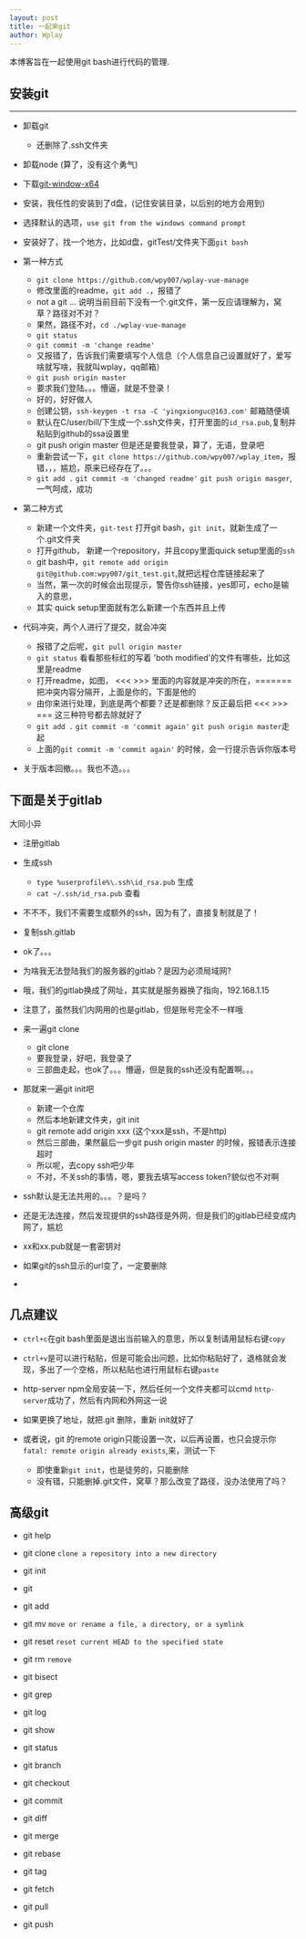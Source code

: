 ```yaml
---
layout: post
title: 一起来git
author: Wplay
---
```


本博客旨在一起使用git bash进行代码的管理. 
<!-- wplay -->

## 安装git
-----
- 卸载git
	- 还删除了.ssh文件夹
- 卸载node (算了，没有这个勇气)
- 下载[git-window-x64](https://git-scm.com/download/win)
- 安装，我任性的安装到了d盘，(记住安装目录，以后别的地方会用到)
- 选择默认的选项，`use git from the windows command prompt`
- 安装好了，找一个地方，比如d盘，gitTest/文件夹下面`git bash`
- 第一种方式
	+ `git clone https://github.com/wpy007/wplay-vue-manage`
	+ 修改里面的readme，`git add .`，报错了
	+ not a git ... 说明当前目前下没有一个.git文件，第一反应请理解为，窝草？路径对不对？
	+ 果然，路径不对，`cd ./wplay-vue-manage`
	+ `git status`
	+ `git commit -m 'change readme'`
	+ 又报错了，告诉我们需要填写个人信息（个人信息自己设置就好了，爱写啥就写啥，我就叫wplay，qq邮箱）
	+ `git push origin master`
	+ 要求我们登陆。。。懵逼，就是不登录！
	+ 好的，好好做人
	+ 创建公钥，`ssh-keygen -t rsa -C 'yingxionguc@163.com'`  邮箱随便填
	+ 默认在C/user/bill/下生成一个.ssh文件夹，打开里面的`id_rsa.pub`,复制并粘贴到github的ssa设置里
	+ git push origin master 但是还是要我登录，算了，无语，登录吧

	- 重新尝试一下，`git clone https://github.com/wpy007/wplay_item`，报错，，，尴尬，原来已经存在了。。。
	- `git add .` `git commit -m 'changed readme'` `git push origin masger`, 一气呵成，成功
- 第二种方式
	- 新建一个文件夹，`git-test` 打开git bash，`git init`，就新生成了一个.git文件夹
	- 打开github， 新建一个repository，并且copy里面quick setup里面的`ssh`
	- git bash中，`git remote add origin git@github.com:wpy007/git_test.git`,就把远程仓库链接起来了
	- 当然，第一次的时候会出现提示，警告你ssh链接，yes即可，echo是输入的意思，
	- 其实 quick setup里面就有怎么新建一个东西并且上传
	
- 代码冲突，两个人进行了提交，就会冲突
	- 报错了之后呢，`git pull origin master`
	- `git status` 看看那些标红的写着 'both modified'的文件有哪些，比如这里是readme
	- 打开readme，如图， <<<   >>> 里面的内容就是冲突的所在，=======  把冲突内容分隔开，上面是你的，下面是他的
	- 由你来进行处理，到底是两个都要？还是都删除？反正最后把  <<<  >>> ===  这三种符号都去除就好了
	- `git add .` `git commit -m 'commit again'` `git push origin master`走起
	- 上面的`git commit -m 'commit again'` 的时候，会一行提示告诉你版本号
	
- 关于版本回撤。。。我也不造。。。


## 下面是关于gitlab
大同小异
- 注册gitlab
- 生成ssh
	- `type %userprofile%\.ssh\id_rsa.pub`  生成
	- `cat ~/.ssh/id_rsa.pub` 查看
- 不不不，我们不需要生成额外的ssh，因为有了，直接复制就是了！
- 复制ssh.gitlab
- ok了。。。

- 为啥我无法登陆我们的服务器的gitlab？是因为必须局域网?
- 哦，我们的gitlab换成了网址，其实就是服务器换了指向，192.168.1.15
- 注意了，虽然我们内网用的也是gitlab，但是账号完全不一样哦

- 来一遍git clone
	- git clone
	- 要我登录，好吧，我登录了
	- 三部曲走起，也ok了。。。懵逼，但是我的ssh还没有配置啊。。。

- 那就来一遍git init吧
	- 新建一个仓库
	- 然后本地新建文件夹，git init
	- git remote add origin xxx (这个xxx是ssh，不是http)
	- 然后三部曲，果然最后一步git push origin master 的时候，报错表示连接超时
	- 所以呢，去copy ssh吧少年
	- 不对，不关ssh的事情，嗯，要我去填写access token?貌似也不对啊

- ssh默认是无法共用的。。。？是吗？
- 还是无法连接，然后发现提供的ssh路径是外网，但是我们的gitlab已经变成内网了，尴尬

- xx和xx.pub就是一套密钥对
- 如果git的ssh显示的url变了，一定要删除
- 


## 几点建议
- `ctrl+c`在git bash里面是退出当前输入的意思，所以复制请用鼠标右键`copy`
- `ctrl+v`是可以进行粘贴，但是可能会出问题，比如你粘贴好了，退格就会发现，多出了一个空格，所以粘贴也进行用鼠标右键`paste`

- http-server npm全局安装一下，然后任何一个文件夹都可以cmd `http-server`成功了，然后有内网和外网这一说
- 如果更换了地址，就把.git 删除，重新 init就好了
- 或者说，git 的remote origin只能设置一次，以后再设置，也只会提示你`fatal: remote origin already exists`,来，测试一下
	- 即使重新`git init`，也是徒劳的，只能删除
	- 没有错，只能删掉.git文件，窝草？那么改变了路径，没办法使用了吗？

## 高级git
- git help
- git clone `clone a repository into a new directory`
- git init
- git
- git add
- git mv `move or rename a file, a directory, or a symlink`
- git reset `reset current HEAD to the specified state`
- git rm  `remove`

- git bisect
- git grep
- git log
- git show
- git status

- git branch
- git checkout
- git commit
- git diff
- git merge
- git rebase
- git tag

- git fetch
- git pull
- git push
